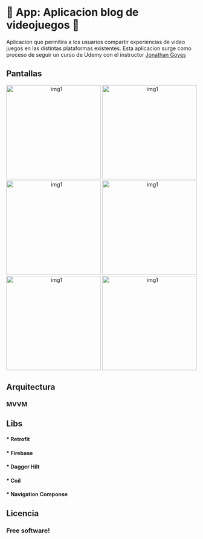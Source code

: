 # :iphone: App: Aplicacion blog de videojuegos :construction: 

Aplicacion que permitira a los usuarios compartir experiencias de video juegos en las distintas plataformas existentes.
Esta aplicacion surge como proceso de seguir un curso de Udemy con el instructor [Jonathan Goyes](udemy.com/user/jonathan-goyes) 


## Pantallas
<div align="center">
  <img src="https://github.com/JmanuelJ/Resources-Myrepos/blob/main/Firebase_example/1723072665304.jpg" height="250" alt="img1"  />
  <img src="https://github.com/JmanuelJ/Resources-Myrepos/blob/main/Firebase_example/1723072665270.jpg" height="250" alt="img1"  />
  <img src="https://github.com/JmanuelJ/Resources-Myrepos/blob/main/Firebase_example/1723072665338.jpg" height="250" alt="img1"  />
  <img src="https://github.com/JmanuelJ/Resources-Myrepos/blob/main/Firebase_example/1723072665370.jpg" height="250" alt="img1"  />
  <img src="https://github.com/JmanuelJ/Resources-Myrepos/blob/main/Firebase_example/1723072665404.jpg" height="250" alt="img1"  />
  <img src="https://github.com/JmanuelJ/Resources-Myrepos/blob/main/Firebase_example/1723072665437.jpg" height="250" alt="img1"  />

</div>

## Arquitectura 
### MVVM

## Libs
#### * Retrofit
#### * Firebase
#### * Dagger Hilt
#### * Coil
#### * Navigation Componse

## Licencia
### Free software!
